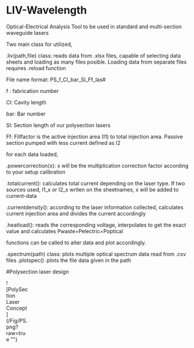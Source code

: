 # LIV-Wavelength
Optical-Electrical Analysis Tool to be used in standard and multi-section waveguide lasers

Two main class for utilized,

.liv(path,file) class: reads data from .xlsx files, capable of selecting data sheets and loading as many files posible.
Loading data from separate files requires .reload function

File name format: PS_f_Cl_bar_Sl_Ff_las#

f : fabrication number

Cl: Cavity length

bar: Bar number

Sl: Section length of our polysection lasers

Ff: Fillfactor is the active injection area (I1) to total injection area. Passive section pumped with less current defined as I2 

for each data loaded,

.powercorrection(x): x will be the multiplication correction factor according to your setup calibration

.totalcurrent(): calculates total current depending on the laser type. If two sources used, I1_x or I2_x writen on the sheetnames, x will be added to current-data

.currentdensity(): according to the laser information collected, calculates current injection area and divides the current accordingly

.heatload(): reads the corresponding voltage, interpolates to get the exact value and calculates Pwaste=Pelectric=Poptical

functions can be called to alter data and plot accordingly.



.spectrum(path) class: plots multiple optical spectrum data read from .csv files
.plotspec() :plots the file data given in the path




#Polysection laser design
<div style="width:60px ; height:60px">
![PolySection Laser Concept](/Fig/PS.png?raw=true "")
<div>
